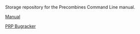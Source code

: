 Storage repository for the Precombines Command Line manual.

[Manual](https://diskmaster.github.io/ModernPrecombines/MANUAL)

[PRP Bugracker](https://diskmaster.github.io/ModernPrecombines/PRP-BUGTRACK)